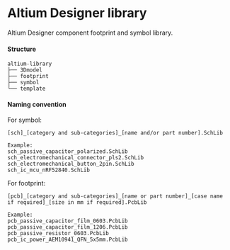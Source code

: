 # Altium Designer library
Altium Designer component footprint and symbol library.

#### Structure
```
altium-library
├── 3Dmodel
├── footprint
├── symbol
└── template
```

#### Naming convention
For symbol:
```
[sch]_[category and sub-categories]_[name and/or part number].SchLib

Example:
sch_passive_capacitor_polarized.SchLib
sch_electromechanical_connector_pls2.SchLib
sch_electromechanical_button_2pin.SchLib
sch_ic_mcu_nRF52840.SchLib
```
For footprint:
```
[pcb]_[category and sub-categories]_[name or part number]_[case name if required]_[size in mm if required].PcbLib

Example:
pcb_passive_capacitor_film_0603.PcbLib
pcb_passive_capacitor_film_1206.PcbLib
pcb_passive_resistor_0603.PcbLib
pcb_ic_power_AEM10941_QFN_5x5mm.PcbLib
```
